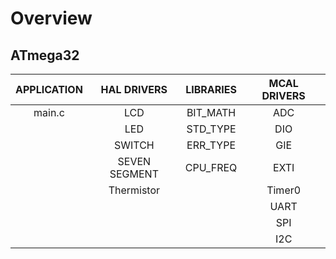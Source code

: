 # Overview
## ATmega32
|APPLICATION|HAL DRIVERS  |LIBRARIES |MCAL DRIVERS|
|:---------:|:-----------:|:--------:|:----------:|
|main.c     |LCD          |BIT_MATH  |ADC         |
|           |LED          |STD_TYPE  |DIO         |
|           |SWITCH       |ERR_TYPE  |GIE         |
|           |SEVEN SEGMENT|CPU_FREQ  |EXTI        |
|           |Thermistor   |          |Timer0      |
|           |             |          |UART        |
|           |             |          |SPI         |
|           |             |          |I2C         |
